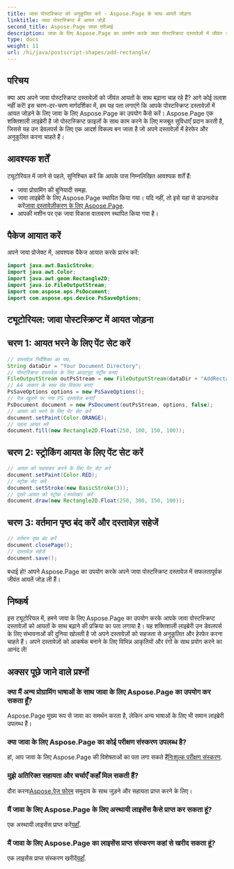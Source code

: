 ```yaml
---
title: जावा पोस्टस्क्रिप्ट को अनुकूलित करें - Aspose.Page के साथ आयतें जोड़ना
linktitle: जावा पोस्टस्क्रिप्ट में आयत जोड़ें
second_title: Aspose.Page जावा एपीआई
description: जावा के लिए Aspose.Page का उपयोग करके जावा पोस्टस्क्रिप्ट दस्तावेज़ों में जीवंत आयत जोड़ने पर चरण-दर-चरण मार्गदर्शिका देखें। अपने दस्तावेज़ अनुकूलन को सहजता से बढ़ाएँ!
type: docs
weight: 11
url: /hi/java/postscript-shapes/add-rectangle/
---
```

## परिचय
क्या आप अपने जावा पोस्टस्क्रिप्ट दस्तावेज़ों को जीवंत आयतों के साथ बढ़ाना चाह रहे हैं? आगे कोई तलाश नहीं करें! इस चरण-दर-चरण मार्गदर्शिका में, हम यह पता लगाएंगे कि आपके पोस्टस्क्रिप्ट दस्तावेज़ों में आयत जोड़ने के लिए जावा के लिए Aspose.Page का उपयोग कैसे करें। Aspose.Page एक शक्तिशाली लाइब्रेरी है जो पोस्टस्क्रिप्ट फ़ाइलों के साथ काम करने के लिए मजबूत सुविधाएँ प्रदान करती है, जिससे यह उन डेवलपर्स के लिए एक आदर्श विकल्प बन जाता है जो अपने दस्तावेज़ों में हेरफेर और अनुकूलित करना चाहते हैं।
## आवश्यक शर्तें
ट्यूटोरियल में जाने से पहले, सुनिश्चित करें कि आपके पास निम्नलिखित आवश्यक शर्तें हैं:
- जावा प्रोग्रामिंग की बुनियादी समझ.
-  जावा लाइब्रेरी के लिए Aspose.Page स्थापित किया गया। यदि नहीं, तो इसे यहां से डाउनलोड करें[जावा दस्तावेज़ीकरण के लिए Aspose.Page](https://reference.aspose.com/page/java/).
- आपकी मशीन पर एक जावा विकास वातावरण स्थापित किया गया है।
## पैकेज आयात करें
अपने जावा प्रोजेक्ट में, आवश्यक पैकेज आयात करके प्रारंभ करें:
```java
import java.awt.BasicStroke;
import java.awt.Color;
import java.awt.geom.Rectangle2D;
import java.io.FileOutputStream;
import com.aspose.eps.PsDocument;
import com.aspose.eps.device.PsSaveOptions;
```
## ट्यूटोरियल: जावा पोस्टस्क्रिप्ट में आयत जोड़ना
## चरण 1: आयत भरने के लिए पेंट सेट करें
```java
// दस्तावेज़ निर्देशिका का पथ.
String dataDir = "Your Document Directory";
// पोस्टस्क्रिप्ट दस्तावेज़ के लिए आउटपुट स्ट्रीम बनाएं
FileOutputStream outPsStream = new FileOutputStream(dataDir + "AddRectangle_outPS.ps");
// A4 आकार के साथ सेव विकल्प बनाएं
PsSaveOptions options = new PsSaveOptions();
// पेज खुलने पर नया PS दस्तावेज़ बनाएँ
PsDocument document = new PsDocument(outPsStream, options, false);
// आयत को भरने के लिए पेंट सेट करें
document.setPaint(Color.ORANGE);        
// पहला आयत भरें
document.fill(new Rectangle2D.Float(250, 100, 150, 100));
```
## चरण 2: स्ट्रोकिंग आयत के लिए पेंट सेट करें
```java
// आयत को पथपाकर करने के लिए पेंट सेट करें
document.setPaint(Color.RED);
// स्ट्रोक सेट करें
document.setStroke(new BasicStroke(3));
// दूसरे आयत को स्ट्रोक (रूपरेखा) करें
document.draw(new Rectangle2D.Float(250, 300, 150, 100));
```
## चरण 3: वर्तमान पृष्ठ बंद करें और दस्तावेज़ सहेजें
```java
// वर्तमान पृष्ठ बंद करें
document.closePage();
// दस्तावेज़ सहेजें
document.save();
```
बधाई हो! आपने Aspose.Page का उपयोग करके अपने जावा पोस्टस्क्रिप्ट दस्तावेज़ में सफलतापूर्वक जीवंत आयतें जोड़ ली हैं।
## निष्कर्ष
इस ट्यूटोरियल में, हमने जावा के लिए Aspose.Page का उपयोग करके आपके जावा पोस्टस्क्रिप्ट दस्तावेज़ों को आयतों के साथ बढ़ाने की प्रक्रिया का पता लगाया है। यह शक्तिशाली लाइब्रेरी उन डेवलपर्स के लिए संभावनाओं की दुनिया खोलती है जो अपने दस्तावेज़ों को सहजता से अनुकूलित और हेरफेर करना चाहते हैं।
अपने दस्तावेज़ों को आकर्षक बनाने के लिए विभिन्न आकृतियों और रंगों के साथ प्रयोग करने का आनंद लें!
## अक्सर पूछे जाने वाले प्रश्नों

### क्या मैं अन्य प्रोग्रामिंग भाषाओं के साथ जावा के लिए Aspose.Page का उपयोग कर सकता हूँ?
Aspose.Page मुख्य रूप से जावा का समर्थन करता है, लेकिन अन्य भाषाओं के लिए भी समान लाइब्रेरी उपलब्ध हैं।
### क्या जावा के लिए Aspose.Page का कोई परीक्षण संस्करण उपलब्ध है?
 हां, आप जावा के लिए Aspose.Page की विशेषताओं का पता लगा सकते हैं[निःशुल्क परीक्षण संस्करण](https://releases.aspose.com/).
### मुझे अतिरिक्त सहायता और चर्चाएँ कहाँ मिल सकती हैं?
 दौरा करना[Aspose.पेज फोरम](https://forum.aspose.com/c/page/39) समुदाय के साथ जुड़ने और सहायता प्राप्त करने के लिए।
### मैं जावा के लिए Aspose.Page के लिए अस्थायी लाइसेंस कैसे प्राप्त कर सकता हूं?
 एक अस्थायी लाइसेंस प्राप्त करें[यहाँ](https://purchase.aspose.com/temporary-license/).
### मैं जावा के लिए Aspose.Page का लाइसेंस प्राप्त संस्करण कहां से खरीद सकता हूं?
 एक लाइसेंस प्राप्त संस्करण खरीदें[यहाँ](https://purchase.aspose.com/buy).